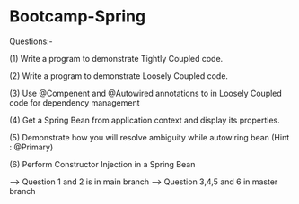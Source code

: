 # Bootcamp-Spring

Questions:-

(1) Write a program to demonstrate Tightly Coupled code.

(2) Write a program to demonstrate Loosely Coupled code.

(3) Use @Compenent and @Autowired annotations to in Loosely Coupled code for dependency management

(4) Get a Spring Bean from application context and display its properties.

(5) Demonstrate how you will resolve ambiguity while autowiring bean (Hint : @Primary)

(6) Perform Constructor Injection in a Spring Bean

--> Question 1 and 2 is in main branch
--> Question 3,4,5 and 6 in master branch
